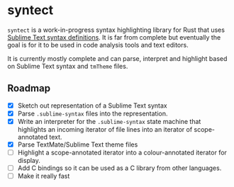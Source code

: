 # syntect

`syntect` is a work-in-progress syntax highlighting library for Rust that uses [Sublime Text syntax definitions](http://www.sublimetext.com/docs/3/syntax.html#include-syntax). It is far from complete but eventually the goal is for it to be used in code analysis tools and text editors.

It is currently mostly complete and can parse, interpret and highlight based on Sublime Text syntax and `tmTheme` files.

## Roadmap

- [x] Sketch out representation of a Sublime Text syntax
- [x] Parse `.sublime-syntax` files into the representation.
- [x] Write an interpreter for the `.sublime-syntax` state machine that highlights an incoming iterator of file lines into an iterator of scope-annotated text.
- [x] Parse TextMate/Sublime Text theme files
- [ ] Highlight a scope-annotated iterator into a colour-annotated iterator for display.
- [ ] Add C bindings so it can be used as a C library from other languages.
- [ ] Make it really fast
